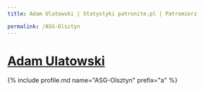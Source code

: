 ```yaml
---
title: Adam Ulatowski | Statystyki patronite.pl | Patromierz

permalink: /ASG-Olsztyn
---
```


# [Adam Ulatowski](https://patronite.pl/ASG-Olsztyn)

{% include profile.md name="ASG-Olsztyn" prefix="a" %}
